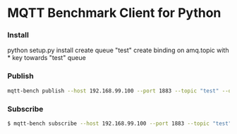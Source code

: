 # MQTT Benchmark Client for Python

### Install

python setup.py install
create queue "test"
create binding on amq.topic with * key towards "test" queue

### Publish
```sh
mqtt-bench publish --host 192.168.99.100 --port 1883 --topic "test" --qos 0 --thread-num 10 --publish-num 50 --message "I'm test" --username hub-iot --password hub-iot
```

### Subscribe
```sh
$ mqtt-bench subscribe --host 192.168.99.100 --port 1883 --topic "test" --qos 2
```
